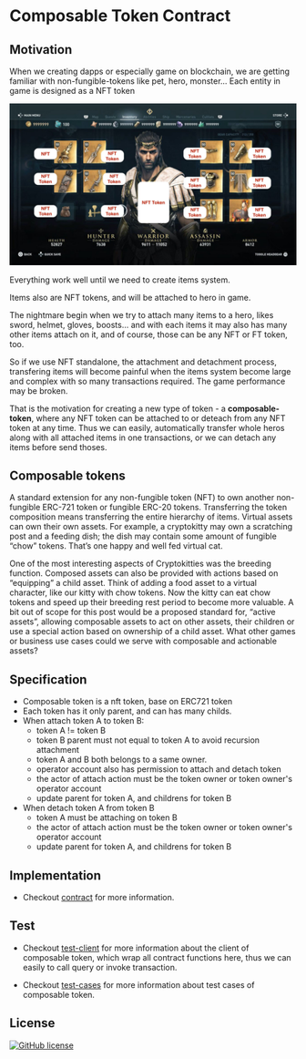 # Composable Token Contract

## Motivation

When we creating dapps or especially game on blockchain, we are getting familiar with non-fungible-tokens like pet, hero, monster... Each entity in game is designed as a NFT token

![hero](hero.jpg)

Everything work well until we need to create items system.

Items also are NFT tokens, and will be attached to hero in game.

The nightmare begin when we try to attach many items to a hero, likes sword, helmet, gloves, boosts... and with each items it may also has many other items attach on it, and of course, those can be any NFT or FT token, too.

So if we use NFT standalone, the attachment and detachment process, transfering items will become painful when the items system become large and complex with so many transactions required. The game performance may be broken.

That is the motivation for creating a new type of token - a **composable-token**, where any NFT token can be attached to or deteach from any NFT token at any time. Thus we can easily, automatically transfer whole heros along with all attached items in one transactions, or we can detach any items before send thoses.

## Composable tokens

A standard extension for any non-fungible token (NFT) to own another non-fungible ERC-721 token or fungible ERC-20 tokens. Transferring the token composition means transferring the entire hierarchy of items. Virtual assets can own their own assets. For example, a cryptokitty may own a scratching post and a feeding dish; the dish may contain some amount of fungible “chow” tokens. That’s one happy and well fed virtual cat.

One of the most interesting aspects of Cryptokitties was the breeding function. Composed assets can also be provided with actions based on “equipping” a child asset. Think of adding a food asset to a virtual character, like our kitty with chow tokens. Now the kitty can eat chow tokens and speed up their breeding rest period to become more valuable. A bit out of scope for this post would be a proposed standard for, “active assets”, allowing composable assets to act on other assets, their children or use a special action based on ownership of a child asset. What other games or business use cases could we serve with composable and actionable assets?

## Specification

- Composable token is a nft token, base on ERC721 token
- Each token has it only parent, and can has many childs.
- When attach token A to token B:
  - token A != token B
  - token B parent must not equal to token A to avoid recursion attachment
  - token A and B both belongs to a same owner.
  - operator account also has permission to attach and detach token
  - the actor of attach action must be the token owner or token owner's operator account
  - update parent for token A, and childrens for token B
- When detach token A from token B
  - token A must be attaching on token B
  - the actor of attach action must be the token owner or token owner's operator account
  - update parent for token A, and childrens for token B

## Implementation

- Checkout [contract](contracts/composable-token.clar) for more information.

## Test

- Checkout [test-client](test/composable-token-client.test.ts) for more information about the client of composable token, which wrap all contract functions here, thus we can easily to call query or invoke transaction.

- Checkout [test-cases](test/composable-token.test.ts) for more information about test cases of composable token.

## License

[![GitHub license](https://img.shields.io/badge/license-MIT-blue.svg?style=for-the-badge)](https://github.com/dotrungkien/clarity-composable-token/blob/master/LICENSE)
